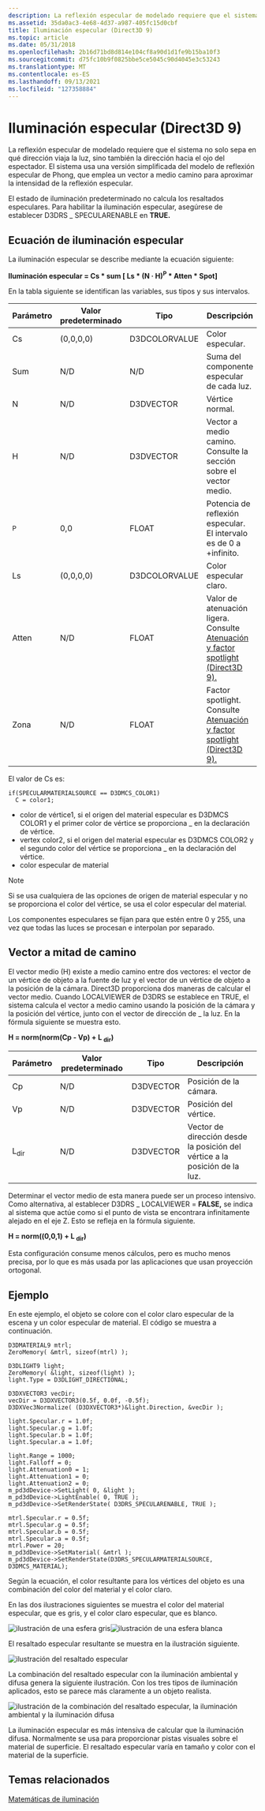 ```yaml
---
description: La reflexión especular de modelado requiere que el sistema no solo sepa en qué dirección viaja la luz, sino también la dirección hacia el ojo del espectador.
ms.assetid: 35da0ac3-4e68-4d37-a987-405fc15d0cbf
title: Iluminación especular (Direct3D 9)
ms.topic: article
ms.date: 05/31/2018
ms.openlocfilehash: 2b16d71bd8d814e104cf8a90d1d1fe9b15ba10f3
ms.sourcegitcommit: d75fc10b9f0825bbe5ce5045c90d4045e3c53243
ms.translationtype: MT
ms.contentlocale: es-ES
ms.lasthandoff: 09/13/2021
ms.locfileid: "127358884"
---
```

# <a name="specular-lighting-direct3d-9"></a>Iluminación especular (Direct3D 9)

La reflexión especular de modelado requiere que el sistema no solo sepa en qué dirección viaja la luz, sino también la dirección hacia el ojo del espectador. El sistema usa una versión simplificada del modelo de reflexión especular de Phong, que emplea un vector a medio camino para aproximar la intensidad de la reflexión especular.

El estado de iluminación predeterminado no calcula los resaltados especulares. Para habilitar la iluminación especular, asegúrese de establecer D3DRS \_ SPECULARENABLE en **TRUE.**

## <a name="specular-lighting-equation"></a>Ecuación de iluminación especular

La iluminación especular se describe mediante la ecuación siguiente:

**Iluminación especular = Cs \* sum \[ Ls \* (N · H)<sup>P</sup> \* Atten \* Spot\]**



 

En la tabla siguiente se identifican las variables, sus tipos y sus intervalos.



| Parámetro    | Valor predeterminado | Tipo          | Descripción                                                                                                         |
|--------------|---------------|---------------|---------------------------------------------------------------------------------------------------------------------|
| Cs           | (0,0,0,0)     | D3DCOLORVALUE | Color especular.                                                                                                     |
| Sum          | N/D           | N/D           | Suma del componente especular de cada luz.                                                                       |
| N            | N/D           | D3DVECTOR     | Vértice normal.                                                                                                      |
| H            | N/D           | D3DVECTOR     | Vector a medio camino. Consulte la sección sobre el vector medio.                                                             |
| <sup>P</sup> | 0,0           | FLOAT         | Potencia de reflexión especular. El intervalo es de 0 a +infinito.                                                                  |
| Ls           | (0,0,0,0)     | D3DCOLORVALUE | Color especular claro.                                                                                               |
| Atten        | N/D           | FLOAT         | Valor de atenuación ligera. Consulte [Atenuación y factor spotlight (Direct3D 9).](attenuation-and-spotlight-factor.md) |
| Zona         | N/D           | FLOAT         | Factor spotlight. Consulte [Atenuación y factor spotlight (Direct3D 9).](attenuation-and-spotlight-factor.md)        |



 

El valor de Cs es:


```
if(SPECULARMATERIALSOURCE == D3DMCS_COLOR1)
  C = color1;
```



-   color de vértice1, si el origen del material especular es D3DMCS COLOR1 y el primer color de vértice se proporciona \_ en la declaración de vértice.
-   vertex color2, si el origen del material especular es D3DMCS COLOR2 y el segundo color del vértice se proporciona \_ en la declaración del vértice.
-   color especular de material

> [!Note]  
> Si se usa cualquiera de las opciones de origen de material especular y no se proporciona el color del vértice, se usa el color especular del material.

 

Los componentes especulares se fijan para que estén entre 0 y 255, una vez que todas las luces se procesan e interpolan por separado.

## <a name="the-halfway-vector"></a>Vector a mitad de camino

El vector medio (H) existe a medio camino entre dos vectores: el vector de un vértice de objeto a la fuente de luz y el vector de un vértice de objeto a la posición de la cámara. Direct3D proporciona dos maneras de calcular el vector medio. Cuando LOCALVIEWER de D3DRS se establece en TRUE, el sistema calcula el vector a medio camino usando la posición de la cámara y la posición del vértice, junto con el vector de dirección de \_ la luz.  En la fórmula siguiente se muestra esto.

**H = norm(norm(Cp - Vp) + L <sub>dir</sub>)**



 



| Parámetro       | Valor predeterminado | Tipo      | Descripción                                                  |
|-----------------|---------------|-----------|--------------------------------------------------------------|
| Cp              | N/D           | D3DVECTOR | Posición de la cámara.                                             |
| Vp              | N/D           | D3DVECTOR | Posición del vértice.                                             |
| L<sub>dir</sub> | N/D           | D3DVECTOR | Vector de dirección desde la posición del vértice a la posición de la luz. |



 

Determinar el vector medio de esta manera puede ser un proceso intensivo. Como alternativa, al establecer D3DRS \_ LOCALVIEWER = **FALSE,** se indica al sistema que actúe como si el punto de vista se encontrara infinitamente alejado en el eje Z. Esto se refleja en la fórmula siguiente.

**H = norm((0,0,1) + L <sub>dir</sub>)**



 

Esta configuración consume menos cálculos, pero es mucho menos precisa, por lo que es más usada por las aplicaciones que usan proyección ortogonal.

## <a name="example"></a>Ejemplo

En este ejemplo, el objeto se colore con el color claro especular de la escena y un color especular de material. El código se muestra a continuación.


```
D3DMATERIAL9 mtrl;
ZeroMemory( &mtrl, sizeof(mtrl) );

D3DLIGHT9 light;
ZeroMemory( &light, sizeof(light) );
light.Type = D3DLIGHT_DIRECTIONAL;

D3DXVECTOR3 vecDir;
vecDir = D3DXVECTOR3(0.5f, 0.0f, -0.5f);
D3DXVec3Normalize( (D3DXVECTOR3*)&light.Direction, &vecDir );

light.Specular.r = 1.0f;
light.Specular.g = 1.0f;
light.Specular.b = 1.0f;
light.Specular.a = 1.0f;

light.Range = 1000;
light.Falloff = 0;
light.Attenuation0 = 1;
light.Attenuation1 = 0;
light.Attenuation2 = 0;
m_pd3dDevice->SetLight( 0, &light );
m_pd3dDevice->LightEnable( 0, TRUE );
m_pd3dDevice->SetRenderState( D3DRS_SPECULARENABLE, TRUE );

mtrl.Specular.r = 0.5f;
mtrl.Specular.g = 0.5f;
mtrl.Specular.b = 0.5f;
mtrl.Specular.a = 0.5f;
mtrl.Power = 20;
m_pd3dDevice->SetMaterial( &mtrl );
m_pd3dDevice->SetRenderState(D3DRS_SPECULARMATERIALSOURCE, D3DMCS_MATERIAL);
```



Según la ecuación, el color resultante para los vértices del objeto es una combinación del color del material y el color claro.

En las dos ilustraciones siguientes se muestra el color del material especular, que es gris, y el color claro especular, que es blanco.

![ilustración de una esfera gris](images/amb1.jpg)![ilustración de una esfera blanca](images/lightwhite.jpg)

El resaltado especular resultante se muestra en la ilustración siguiente.

![ilustración del resaltado especular](images/lights.jpg)

La combinación del resaltado especular con la iluminación ambiental y difusa genera la siguiente ilustración. Con los tres tipos de iluminación aplicados, esto se parece más claramente a un objeto realista.

![ilustración de la combinación del resaltado especular, la iluminación ambiental y la iluminación difusa](images/lightads.jpg)

La iluminación especular es más intensiva de calcular que la iluminación difusa. Normalmente se usa para proporcionar pistas visuales sobre el material de superficie. El resaltado especular varía en tamaño y color con el material de la superficie.

## <a name="related-topics"></a>Temas relacionados

<dl> <dt>

[Matemáticas de iluminación](mathematics-of-lighting.md)
</dt> </dl>

 

 



